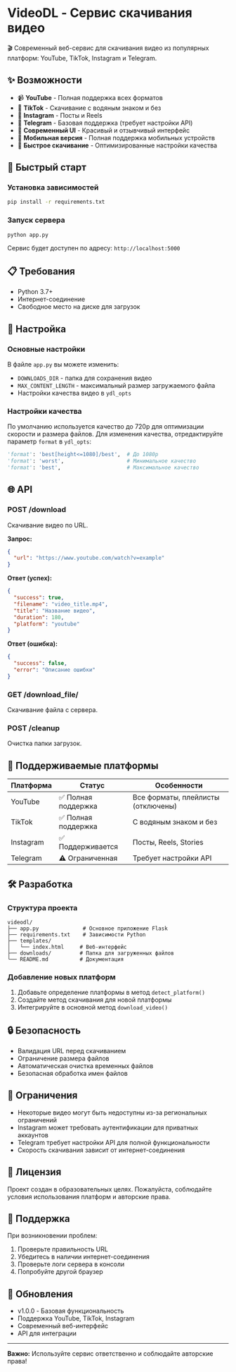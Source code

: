 # VideoDL - Сервис скачивания видео

🎬 Современный веб-сервис для скачивания видео из популярных платформ: YouTube, TikTok, Instagram и Telegram.

## ✨ Возможности

- 📹 **YouTube** - Полная поддержка всех форматов
- 🎵 **TikTok** - Скачивание с водяным знаком и без
- 📸 **Instagram** - Посты и Reels
- 💬 **Telegram** - Базовая поддержка (требует настройки API)
- 🎨 **Современный UI** - Красивый и отзывчивый интерфейс
- 📱 **Мобильная версия** - Полная поддержка мобильных устройств
- 🚀 **Быстрое скачивание** - Оптимизированные настройки качества

## 🚀 Быстрый старт

### Установка зависимостей

```bash
pip install -r requirements.txt
```

### Запуск сервера

```bash
python app.py
```

Сервис будет доступен по адресу: `http://localhost:5000`

## 📋 Требования

- Python 3.7+
- Интернет-соединение
- Свободное место на диске для загрузок

## 🔧 Настройка

### Основные настройки

В файле `app.py` вы можете изменить:

- `DOWNLOADS_DIR` - папка для сохранения видео
- `MAX_CONTENT_LENGTH` - максимальный размер загружаемого файла
- Настройки качества видео в `ydl_opts`

### Настройки качества

По умолчанию используется качество до 720p для оптимизации скорости и размера файлов. Для изменения качества, отредактируйте параметр `format` в `ydl_opts`:

```python
'format': 'best[height<=1080]/best',  # До 1080p
'format': 'worst',                    # Минимальное качество
'format': 'best',                     # Максимальное качество
```

## 🌐 API

### POST /download

Скачивание видео по URL.

**Запрос:**

```json
{
  "url": "https://www.youtube.com/watch?v=example"
}
```

**Ответ (успех):**

```json
{
  "success": true,
  "filename": "video_title.mp4",
  "title": "Название видео",
  "duration": 180,
  "platform": "youtube"
}
```

**Ответ (ошибка):**

```json
{
  "success": false,
  "error": "Описание ошибки"
}
```

### GET /download_file/<filename>

Скачивание файла с сервера.

### POST /cleanup

Очистка папки загрузок.

## 🎯 Поддерживаемые платформы

| Платформа | Статус              | Особенности                        |
| --------- | ------------------- | ---------------------------------- |
| YouTube   | ✅ Полная поддержка | Все форматы, плейлисты (отключены) |
| TikTok    | ✅ Полная поддержка | С водяным знаком и без             |
| Instagram | ✅ Поддерживается   | Посты, Reels, Stories              |
| Telegram  | ⚠️ Ограниченная     | Требует настройки API              |

## 🛠️ Разработка

### Структура проекта

```
videodl/
├── app.py              # Основное приложение Flask
├── requirements.txt    # Зависимости Python
├── templates/
│   └── index.html     # Веб-интерфейс
├── downloads/         # Папка для загруженных файлов
└── README.md          # Документация
```

### Добавление новых платформ

1. Добавьте определение платформы в метод `detect_platform()`
2. Создайте метод скачивания для новой платформы
3. Интегрируйте в основной метод `download_video()`

## 🔒 Безопасность

- Валидация URL перед скачиванием
- Ограничение размера файлов
- Автоматическая очистка временных файлов
- Безопасная обработка имен файлов

## 🚨 Ограничения

- Некоторые видео могут быть недоступны из-за региональных ограничений
- Instagram может требовать аутентификации для приватных аккаунтов
- Telegram требует настройки API для полной функциональности
- Скорость скачивания зависит от интернет-соединения

## 📝 Лицензия

Проект создан в образовательных целях. Пожалуйста, соблюдайте условия использования платформ и авторские права.

## 🤝 Поддержка

При возникновении проблем:

1. Проверьте правильность URL
2. Убедитесь в наличии интернет-соединения
3. Проверьте логи сервера в консоли
4. Попробуйте другой браузер

## 🔄 Обновления

- v1.0.0 - Базовая функциональность
- Поддержка YouTube, TikTok, Instagram
- Современный веб-интерфейс
- API для интеграции

---

**Важно:** Используйте сервис ответственно и соблюдайте авторские права!
